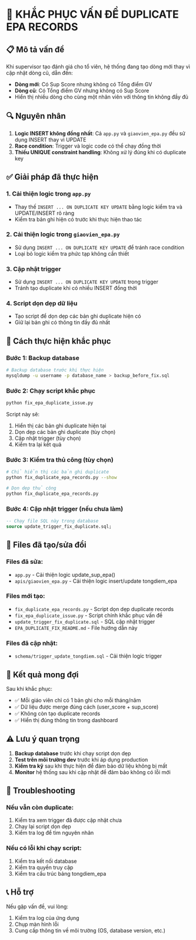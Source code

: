 # 🔧 KHẮC PHỤC VẤN ĐỀ DUPLICATE EPA RECORDS

## 📋 Mô tả vấn đề

Khi supervisor tạo đánh giá cho tổ viên, hệ thống đang tạo dòng mới thay vì cập nhật dòng cũ, dẫn đến:
- **Dòng mới**: Có Sup Score nhưng không có Tổng điểm GV
- **Dòng cũ**: Có Tổng điểm GV nhưng không có Sup Score
- Hiển thị nhiều dòng cho cùng một nhân viên với thông tin không đầy đủ

## 🔍 Nguyên nhân

1. **Logic INSERT không đồng nhất**: Cả `app.py` và `giaovien_epa.py` đều sử dụng INSERT thay vì UPDATE
2. **Race condition**: Trigger và logic code có thể chạy đồng thời
3. **Thiếu UNIQUE constraint handling**: Không xử lý đúng khi có duplicate key

## ✅ Giải pháp đã thực hiện

### 1. Cải thiện logic trong `app.py`
- Thay thế `INSERT ... ON DUPLICATE KEY UPDATE` bằng logic kiểm tra và UPDATE/INSERT rõ ràng
- Kiểm tra bản ghi hiện có trước khi thực hiện thao tác

### 2. Cải thiện logic trong `giaovien_epa.py`
- Sử dụng `INSERT ... ON DUPLICATE KEY UPDATE` để tránh race condition
- Loại bỏ logic kiểm tra phức tạp không cần thiết

### 3. Cập nhật trigger
- Sử dụng `INSERT ... ON DUPLICATE KEY UPDATE` trong trigger
- Tránh tạo duplicate khi có nhiều INSERT đồng thời

### 4. Script dọn dẹp dữ liệu
- Tạo script để dọn dẹp các bản ghi duplicate hiện có
- Giữ lại bản ghi có thông tin đầy đủ nhất

## 🚀 Cách thực hiện khắc phục

### Bước 1: Backup database
```bash
# Backup database trước khi thực hiện
mysqldump -u username -p database_name > backup_before_fix.sql
```

### Bước 2: Chạy script khắc phục
```bash
python fix_epa_duplicate_issue.py
```

Script này sẽ:
1. Hiển thị các bản ghi duplicate hiện tại
2. Dọn dẹp các bản ghi duplicate (tùy chọn)
3. Cập nhật trigger (tùy chọn)
4. Kiểm tra lại kết quả

### Bước 3: Kiểm tra thủ công (tùy chọn)
```bash
# Chỉ hiển thị các bản ghi duplicate
python fix_duplicate_epa_records.py --show

# Dọn dẹp thủ công
python fix_duplicate_epa_records.py
```

### Bước 4: Cập nhật trigger (nếu chưa làm)
```sql
-- Chạy file SQL này trong database
source update_trigger_fix_duplicate.sql;
```

## 📁 Files đã tạo/sửa đổi

### Files đã sửa:
- `app.py` - Cải thiện logic update_sup_epa()
- `apis/giaovien_epa.py` - Cải thiện logic insert/update tongdiem_epa

### Files mới tạo:
- `fix_duplicate_epa_records.py` - Script dọn dẹp duplicate records
- `fix_epa_duplicate_issue.py` - Script chính khắc phục vấn đề
- `update_trigger_fix_duplicate.sql` - SQL cập nhật trigger
- `EPA_DUPLICATE_FIX_README.md` - File hướng dẫn này

### Files đã cập nhật:
- `schema/trigger_update_tongdiem.sql` - Cải thiện logic trigger

## 🔄 Kết quả mong đợi

Sau khi khắc phục:
- ✅ Mỗi giáo viên chỉ có 1 bản ghi cho mỗi tháng/năm
- ✅ Dữ liệu được merge đúng cách (user_score + sup_score)
- ✅ Không còn tạo duplicate records
- ✅ Hiển thị đúng thông tin trong dashboard

## ⚠️ Lưu ý quan trọng

1. **Backup database** trước khi chạy script dọn dẹp
2. **Test trên môi trường dev** trước khi áp dụng production
3. **Kiểm tra kỹ** sau khi thực hiện để đảm bảo dữ liệu không bị mất
4. **Monitor** hệ thống sau khi cập nhật để đảm bảo không có lỗi mới

## 🐛 Troubleshooting

### Nếu vẫn còn duplicate:
1. Kiểm tra xem trigger đã được cập nhật chưa
2. Chạy lại script dọn dẹp
3. Kiểm tra log để tìm nguyên nhân

### Nếu có lỗi khi chạy script:
1. Kiểm tra kết nối database
2. Kiểm tra quyền truy cập
3. Kiểm tra cấu trúc bảng tongdiem_epa

## 📞 Hỗ trợ

Nếu gặp vấn đề, vui lòng:
1. Kiểm tra log của ứng dụng
2. Chụp màn hình lỗi
3. Cung cấp thông tin về môi trường (OS, database version, etc.)

